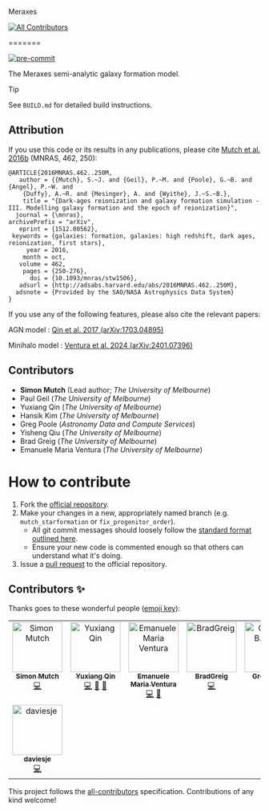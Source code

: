 Meraxes
<!-- ALL-CONTRIBUTORS-BADGE:START - Do not remove or modify this section -->
[![All Contributors](https://img.shields.io/badge/all_contributors-8-orange.svg?style=flat-square)](#contributors-)
<!-- ALL-CONTRIBUTORS-BADGE:END -->
=======

[![pre-commit](https://img.shields.io/badge/pre--commit-enabled-brightgreen?logo=pre-commit&logoColor=white)](https://github.com/pre-commit/pre-commit)

The Meraxes semi-analytic galaxy formation model.

> [!TIP]
> See `BUILD.md` for detailed build instructions.


Attribution
-----------

If you use this code or its results in any publications, please cite [Mutch et al. 2016b](http://adsabs.harvard.edu/abs/2016MNRAS.462..250M) (MNRAS, 462, 250):

```
@ARTICLE{2016MNRAS.462..250M,
   author = {{Mutch}, S.~J. and {Geil}, P.~M. and {Poole}, G.~B. and {Angel}, P.~W. and 
	{Duffy}, A.~R. and {Mesinger}, A. and {Wyithe}, J.~S.~B.},
    title = "{Dark-ages reionization and galaxy formation simulation - III. Modelling galaxy formation and the epoch of reionization}",
  journal = {\mnras},
archivePrefix = "arXiv",
   eprint = {1512.00562},
 keywords = {galaxies: formation, galaxies: high redshift, dark ages, reionization, first stars},
     year = 2016,
    month = oct,
   volume = 462,
    pages = {250-276},
      doi = {10.1093/mnras/stw1506},
   adsurl = {http://adsabs.harvard.edu/abs/2016MNRAS.462..250M},
  adsnote = {Provided by the SAO/NASA Astrophysics Data System}
}
```

If you use any of the following features, please also cite the relevant papers:

AGN model
: [Qin et al. 2017 (arXiv:1703.04895)](https://ui.adsabs.harvard.edu/#abs/2017arXiv170304895Q/abstract)

Minihalo model
: [Ventura et al. 2024 (arXiv:2401.07396)](https://ui.adsabs.harvard.edu/abs/2024MNRAS.529..628V/abstract)

Contributors
------------

* **Simon Mutch** (Lead author; *The University of Melbourne*)
* Paul Geil (*The University of Melbourne*)
* Yuxiang Qin (*The University of Melbourne*)
* Hansik Kim (*The University of Melbourne*)
* Greg Poole (*Astronomy Data and Compute Services*)
* Yisheng Qiu (*The University of Melbourne*)
* Brad Greig (*The University of Melbourne*)
* Emanuele Maria Ventura (*The University of Melbourne*)


How to contribute
=================

1. Fork the [official repository](https://github.com/smutch/meraxes).
2. Make your changes in a new, appropriately named branch (e.g. `mutch_starformation` or `fix_progenitor_order`).
    * All git commit messages should loosely follow the [standard format outlined here](http://tbaggery.com/2008/04/19/a-note-about-git-commit-messages.html).
    * Ensure your new code is commented enough so that others can understand what it's doing.
3. Issue a [pull request](https://help.github.com/en/articles/about-pull-requests) to the official repository.

## Contributors ✨

Thanks goes to these wonderful people ([emoji key](https://allcontributors.org/docs/en/emoji-key)):

<!-- ALL-CONTRIBUTORS-LIST:START - Do not remove or modify this section -->
<!-- prettier-ignore-start -->
<!-- markdownlint-disable -->
<table>
  <tbody>
    <tr>
      <td align="center" valign="top" width="14.28%"><a href="https://smutch.github.io/"><img src="https://avatars.githubusercontent.com/u/782987?v=4?s=100" width="100px;" alt="Simon Mutch"/><br /><sub><b>Simon Mutch</b></sub></a><br /><a href="https://github.com/meraxes-devs/meraxes/commits?author=smutch" title="Code">💻</a></td>
      <td align="center" valign="top" width="14.28%"><a href="http://qyx268.github.io/homepage_unimelb/"><img src="https://avatars.githubusercontent.com/u/15994713?v=4?s=100" width="100px;" alt="Yuxiang Qin"/><br /><sub><b>Yuxiang Qin</b></sub></a><br /><a href="https://github.com/meraxes-devs/meraxes/commits?author=qyx268" title="Code">💻</a> <a href="#maintenance-qyx268" title="Maintenance">🚧</a> <a href="https://github.com/meraxes-devs/meraxes/pulls?q=is%3Apr+reviewed-by%3Aqyx268" title="Reviewed Pull Requests">👀</a></td>
      <td align="center" valign="top" width="14.28%"><a href="https://github.com/EMventura"><img src="https://avatars.githubusercontent.com/u/98299102?v=4?s=100" width="100px;" alt="Emanuele Maria Ventura"/><br /><sub><b>Emanuele Maria Ventura</b></sub></a><br /><a href="https://github.com/meraxes-devs/meraxes/commits?author=EMventura" title="Code">💻</a> <a href="https://github.com/meraxes-devs/meraxes/pulls?q=is%3Apr+reviewed-by%3AEMventura" title="Reviewed Pull Requests">👀</a></td>
      <td align="center" valign="top" width="14.28%"><a href="https://github.com/BradGreig"><img src="https://avatars.githubusercontent.com/u/16087482?v=4?s=100" width="100px;" alt="BradGreig"/><br /><sub><b>BradGreig</b></sub></a><br /><a href="https://github.com/meraxes-devs/meraxes/commits?author=BradGreig" title="Code">💻</a></td>
      <td align="center" valign="top" width="14.28%"><a href="http://www.astronomy.swin.edu.au/~gpoole/"><img src="https://avatars.githubusercontent.com/u/599836?v=4?s=100" width="100px;" alt="Gregory B. Poole"/><br /><sub><b>Gregory B. Poole</b></sub></a><br /><a href="https://github.com/meraxes-devs/meraxes/commits?author=gbpoole" title="Code">💻</a></td>
      <td align="center" valign="top" width="14.28%"><a href="https://github.com/pgeil"><img src="https://avatars.githubusercontent.com/u/13758421?v=4?s=100" width="100px;" alt="pgeil"/><br /><sub><b>pgeil</b></sub></a><br /><a href="https://github.com/meraxes-devs/meraxes/commits?author=pgeil" title="Code">💻</a></td>
      <td align="center" valign="top" width="14.28%"><a href="https://github.com/yqiuu"><img src="https://avatars.githubusercontent.com/u/26683739?v=4?s=100" width="100px;" alt="Yisheng Qiu"/><br /><sub><b>Yisheng Qiu</b></sub></a><br /><a href="https://github.com/meraxes-devs/meraxes/commits?author=yqiuu" title="Code">💻</a></td>
    </tr>
    <tr>
      <td align="center" valign="top" width="14.28%"><a href="https://github.com/daviesje"><img src="https://avatars.githubusercontent.com/u/36873665?v=4?s=100" width="100px;" alt="daviesje"/><br /><sub><b>daviesje</b></sub></a><br /><a href="https://github.com/meraxes-devs/meraxes/commits?author=daviesje" title="Code">💻</a></td>
    </tr>
  </tbody>
</table>

<!-- markdownlint-restore -->
<!-- prettier-ignore-end -->

<!-- ALL-CONTRIBUTORS-LIST:END -->

This project follows the [all-contributors](https://github.com/all-contributors/all-contributors) specification. Contributions of any kind welcome!